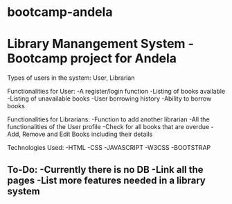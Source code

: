 # bootcamp-andela
# Library Manangement System - Bootcamp project for Andela

Types of users in the system: User, Librarian

Functionalities for User:
-A register/login function
-Listing of books available 
-Listing of unavailable books
-User borrowing history 
-Ability to borrow books

Functionalities for Librarians:
-Function to add another librarian
-All the functionalities of the User profile
-Check for all books that are overdue
-Add, Remove and Edit Books including their details

Technologies Used:
-HTML
-CSS
-JAVASCRIPT
-W3CSS
-BOOTSTRAP

To-Do:
-Currently there is no DB
-Link all the pages
-List more features needed in a library system
-
